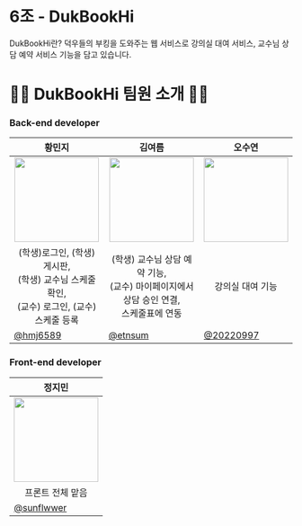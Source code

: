 # 6조 - DukBookHi

DukBookHi란?
덕우들의 부킹을 도와주는 웹 서비스로 강의실 대여 서비스, 교수님 상담 예약 서비스 기능을 담고 있습니다.




# 🙌🏻 DukBookHi 팀원 소개 🙌🏻

### Back-end developer

| <center> 황민지  </center> | <center>김여름 </center> | <center>오수연</center> | 
| --- | --- | --- |
| <center> <img width="150px" src="https://avatars.githubusercontent.com/u/139426988?v=4" /></center> | <center><img width="150px" src="https://avatars.githubusercontent.com/u/144820152?v=4" /></center> | <center><img width="150px" src="https://avatars.githubusercontent.com/u/146856128?v=4" /></center> |
| <center> (학생)로그인, (학생) 게시판, <br>(학생) 교수님 스케줄 확인, <br>(교수) 로그인, (교수) 스케줄 등록 </center> | <center> (학생) 교수님 상담 예약 기능, <br>(교수) 마이페이지에서 상담 승인 연결, <br>스케줄표에 연동 </center> | <center> 강의실 대여 기능 </center> |
| [@hmj6589](https://github.com/hmj6589)  | [@etnsum](https://github.com/etnsum) |  [@20220997](https://github.com/20220997) |



### Front-end developer

| <center>정지민 </center> |
| --- |
| <center> <img width="150px" src="https://avatars.githubusercontent.com/u/141540563?v=4" /></center> | 
| <center>프론트 전체 맡음 </center> |
| [@sunflwwer](https://github.com/sunflwwer)  |
